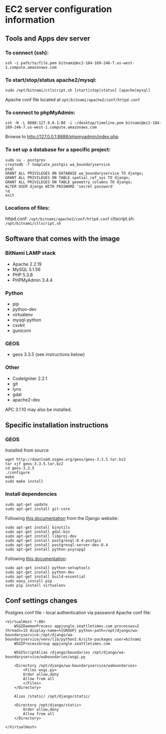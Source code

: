 # EC2 server configuration information

## Tools and Apps dev server

### To connect (ssh):
```
ssh -i path/to/file.pem bitnami@ec2-184-169-246-7.us-west-1.compute.amazonaws.com
```

### To start/stop/status apache2/mysql:
```
sudo /opt/bitnami/ctlscript.sh [start|stop|status] [apache|mysql]
```

Apache conf file located at `opt/bitnami/apache2/conf/httpd.conf`

### To connect to phpMyAdmin:
```
ssh -N -L 8888:127.0.0.1:80 -i ~/desktop/timeline.pem bitnami@ec2-184-169-246-7.us-west-1.compute.amazonaws.com
```
Browse to http://127.0.0.1:8888/phpmyadmin/index.php

### To set up a database for a specific project:
```
sudo su - postgres
createdb -T template_postgis wa_boundaryservice
psql
GRANT ALL PRIVILEGES ON DATABASE wa_boundaryservice TO django;
GRANT ALL PRIVILEGES ON TABLE spatial_ref_sys TO django;
GRANT ALL PRIVILEGES ON TABLE geometry_columns TO django;
ALTER USER django WITH PASSWORD 'secret password'
\q
exit
```

### Locations of files:
httpd.conf: `/opt/bitnami/apache2/conf/httpd.conf`
cltscript.sh: `/opt/bitnami/ctlscript.sh`

## Software that comes with the image

### BitNami LAMP stack

- Apache 2.2.19
- MySQL 5.1.56
- PHP 5.3.8
- PHPMyAdmin 3.4.4

### Python

- pip
- python-dev
- virtualenv
- mysql-python
- csvkit
- gunicorn

### GEOS

- geos 3.3.5 (see instructions below)

### Other

- CodeIgniter 2.2.1
- git
- lynx
- gdal
- apache2-dev

APC 3.1.10 may also be installed.


## Specific installation instructions

### GEOS
Installed from source

```
wget http://download.osgeo.org/geos/geos-3.3.5.tar.bz2
tar xjf geos-3.3.5.tar.bz2
cd geos-3.3.5
./configure
make
sudo make install
```

### Install dependencies

```
sudo apt-get update
sudo apt-get install git-core
```

Following [this documentation](https://docs.djangoproject.com/en/dev/ref/contrib/gis/install/#ubuntudebian) from the Django website:

```
sudo apt-get install binutils
sudo apt-get install gdal-bin
sudo apt-get install libproj-dev
sudo apt-get install postgresql-8.4-postgis
sudo apt-get install postgresql-server-dev-8.4
sudo apt-get install python-psycopg2
```

Following [this documentation](http://www.saltycrane.com/blog/2010/02/how-install-pip-ubuntu/):

```
sudo apt-get install python-setuptools
sudo apt-get install python-dev
sudo apt-get install build-essential
sudo easy_install pip
sudo pip install virtualenv
```


## Conf settings changes
Postgres conf file - local authentication via password
Apache conf file:
```
<VirtualHost *:80>
    WSGIDaemonProcess appjungle.seattletimes.com processes=2 threads=15 display-name=%{GROUP} python-path=/opt/django/wa-boundaryservice:/opt/django/wa-boundaryservice/venv/lib/python2.6/site-packages user=bitnami
    WSGIProcessGroup appjungle.seattletimes.com

    WSGIScriptAlias /django/boundaries /opt/django/wa-boundaryservice/waboundaries/wsgi.py

    <Directory /opt/django/wa-boundaryservice/waboundaries>
        <Files wsgi.py>
        Order allow,deny
        Allow from all
        </Files>
    </Directory>

    Alias /static/ /opt/django/static/

    <Directory /opt/django/static>
        Order allow,deny
        Allow from all
    </Directory>

</VirtualHost>
```

